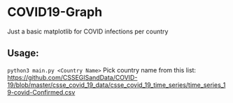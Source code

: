 # COVID19-Graph
Just a basic matplotlib for COVID infections per country

## Usage:
```python3 main.py <Country Name>```
Pick country name from this list: https://github.com/CSSEGISandData/COVID-19/blob/master/csse_covid_19_data/csse_covid_19_time_series/time_series_19-covid-Confirmed.csv
